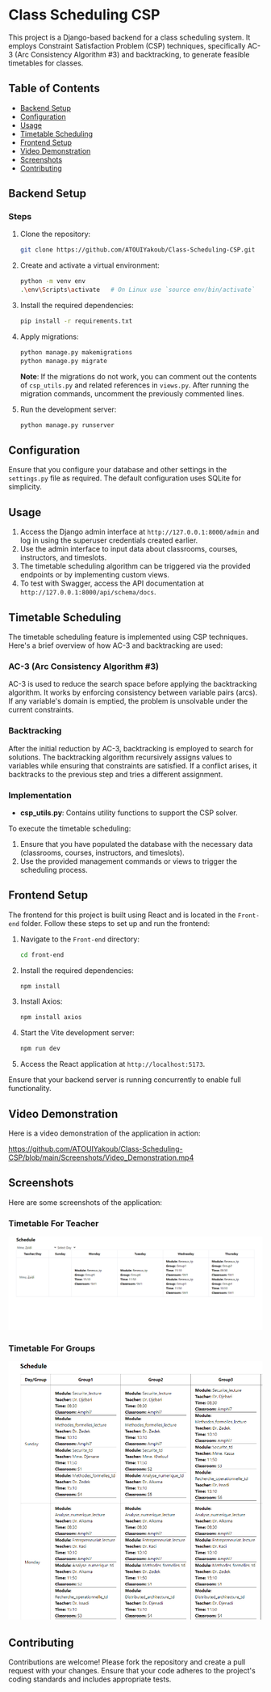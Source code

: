 # Class Scheduling CSP

This project is a Django-based backend for a class scheduling system. It employs Constraint Satisfaction Problem (CSP) techniques, specifically AC-3 (Arc Consistency Algorithm #3) and backtracking, to generate feasible timetables for classes.

## Table of Contents
- [Backend Setup](#Backend-Setup)
- [Configuration](#configuration)
- [Usage](#usage)
- [Timetable Scheduling](#timetable-scheduling)
- [Frontend Setup](#frontend-setup)
- [Video Demonstration](#video-demonstration)
- [Screenshots](#screenshots)
- [Contributing](#contributing)

## Backend Setup

### Steps
1. Clone the repository:
    ```sh
    git clone https://github.com/ATOUIYakoub/Class-Scheduling-CSP.git
    ```

2. Create and activate a virtual environment:
    ```sh
    python -m venv env
    .\env\Scripts\activate   # On Linux use `source env/bin/activate`
    ```

3. Install the required dependencies:
    ```sh
    pip install -r requirements.txt
    ```

4. Apply migrations:
    ```sh
    python manage.py makemigrations
    python manage.py migrate
    ```
    **Note**: If the migrations do not work, you can comment out the contents of `csp_utils.py` and related references in `views.py`. After running the migration commands, uncomment the previously commented lines.

5. Run the development server:
    ```sh
    python manage.py runserver
    ```

## Configuration

Ensure that you configure your database and other settings in the `settings.py` file as required. The default configuration uses SQLite for simplicity.

## Usage

1. Access the Django admin interface at `http://127.0.0.1:8000/admin` and log in using the superuser credentials created earlier.
2. Use the admin interface to input data about classrooms, courses, instructors, and timeslots.
3. The timetable scheduling algorithm can be triggered via the provided endpoints or by implementing custom views.
4. To test with Swagger, access the API documentation at `http://127.0.0.1:8000/api/schema/docs`.

## Timetable Scheduling

The timetable scheduling feature is implemented using CSP techniques. Here's a brief overview of how AC-3 and backtracking are used:

### AC-3 (Arc Consistency Algorithm #3)
AC-3 is used to reduce the search space before applying the backtracking algorithm. It works by enforcing consistency between variable pairs (arcs). If any variable's domain is emptied, the problem is unsolvable under the current constraints.

### Backtracking
After the initial reduction by AC-3, backtracking is employed to search for solutions. The backtracking algorithm recursively assigns values to variables while ensuring that constraints are satisfied. If a conflict arises, it backtracks to the previous step and tries a different assignment.

### Implementation
- **csp_utils.py**: Contains utility functions to support the CSP solver.

To execute the timetable scheduling:
1. Ensure that you have populated the database with the necessary data (classrooms, courses, instructors, and timeslots).
2. Use the provided management commands or views to trigger the scheduling process.

## Frontend Setup

The frontend for this project is built using React and is located in the `Front-end` folder. Follow these steps to set up and run the frontend:

1. Navigate to the `Front-end` directory:
    ```sh
    cd front-end
    ```

2. Install the required dependencies:
    ```sh
    npm install
    ```

3. Install Axios:
    ```sh
    npm install axios
    ```

4. Start the Vite development server:
    ```sh
    npm run dev
    ```

4. Access the React application at `http://localhost:5173`.

Ensure that your backend server is running concurrently to enable full functionality.

## Video Demonstration

Here is a video demonstration of the application in action:

https://github.com/ATOUIYakoub/Class-Scheduling-CSP/blob/main/Screenshots/Video_Demonstration.mp4

## Screenshots

Here are some screenshots of the application:

### Timetable For Teacher
![Teacher Table ](Screenshots/TeacherTable.png)

### Timetable For Groups
![Some Groups Table](Screenshots/GroupsTable.png)

## Contributing

Contributions are welcome! Please fork the repository and create a pull request with your changes. Ensure that your code adheres to the project's coding standards and includes appropriate tests.
